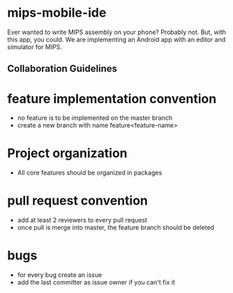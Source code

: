 # mips-mobile-ide
Ever wanted to write MIPS assembly on your phone? Probably not. But, with this app, you could. We are implementing an Android app with an editor and simulator for MIPS.

## Collaboration Guidelines
# feature implementation convention
- no feature is to be implemented on the master branch
- create a new branch with name feature\<feature-name>

# Project organization
- All core features should be organized in packages

# pull request convention
- add at least 2 reviewers to every pull request
- once pull is merge into master, the feature branch should be deleted

# bugs
- for every bug create an issue
- add the last committer as issue owner if you can't fix it

